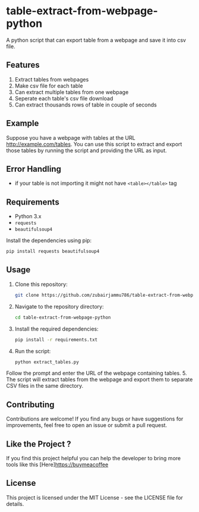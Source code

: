 # table-extract-from-webpage-python
A python script that can export table  from a webpage and save it into csv file.

## Features
1. Extract tables from webpages
2. Make csv file for each table
3. Can extract multiple tables from one webpage
4. Seperate each table's csv file download
5. Can extract thousands rows of table in couple of seconds

## Example
Suppose you have a webpage with tables at the URL http://example.com/tables. You can use this script to extract and export those tables by running the script and providing the URL as input.

## Error Handling
- if your table is not importing it might not have `<table></table>` tag

## Requirements
- Python 3.x
- `requests`
- `beautifulsoup4`

Install the dependencies using pip:
```bash
pip install requests beautifulsoup4
```
## Usage

1. Clone this repository:
    ```bash
    git clone https://github.com/zubairjammu786/table-extract-from-webpage-python.git
    ```
2. Navigate to the repository directory:
    ```bash
    cd table-extract-from-webpage-python
    ```
3. Install the required dependencies:
    ```bash
    pip install -r requirements.txt
    ```
4. Run the script:
    ```bash
    python extract_tables.py
    ```
    
Follow the prompt and enter the URL of the webpage containing tables.
5. The script will extract tables from the webpage and export them to separate CSV files in the same directory.

## Contributing
Contributions are welcome! If you find any bugs or have suggestions for improvements, feel free to open an issue or submit a pull request.

## Like the Project ?
If you find this project helpful you can help the developer to bring more tools like this [Here][https://buymeacoffee](https://www.buymeacoffee.com/zubairjammu)

## License
This project is licensed under the MIT License - see the LICENSE file for details.
